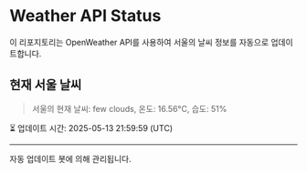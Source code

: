 
# Weather API Status

이 리포지토리는 OpenWeather API를 사용하여 서울의 날씨 정보를 자동으로 업데이트합니다.

## 현재 서울 날씨
> 서울의 현재 날씨: few clouds, 온도: 16.56°C, 습도: 51%

⏳ 업데이트 시간: 2025-05-13 21:59:59 (UTC)

---
자동 업데이트 봇에 의해 관리됩니다.
